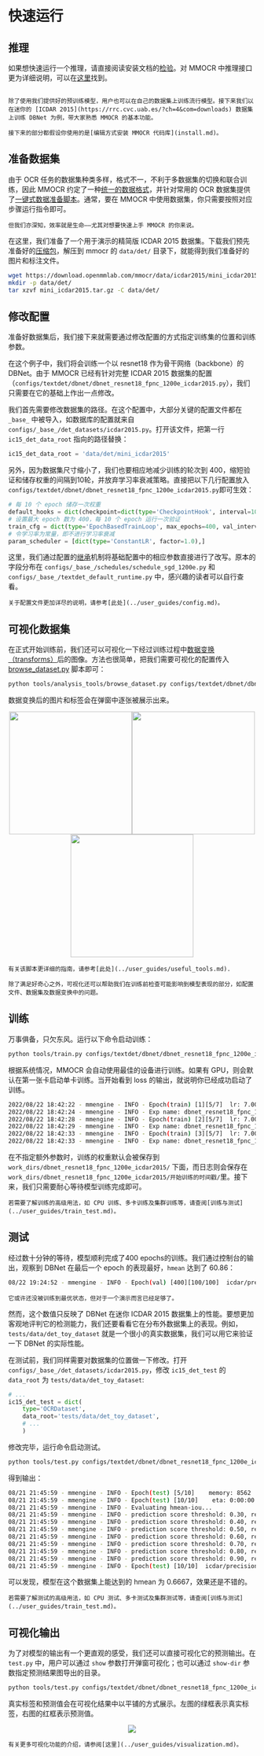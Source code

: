 # 快速运行

## 推理

如果想快速运行一个推理，请直接阅读安装文档的[检验](install.md#检验)。对 MMOCR 中推理接口更为详细说明，可以在[这里](../user_guides/inference.md)找到。

```{note}

除了使用我们提供好的预训练模型，用户也可以在自己的数据集上训练流行模型。接下来我们以在迷你的 [ICDAR 2015](https://rrc.cvc.uab.es/?ch=4&com=downloads) 数据集上训练 DBNet 为例，带大家熟悉 MMOCR 的基本功能。

接下来的部分都假设你使用的是[编辑方式安装 MMOCR 代码库](install.md)。

```

## 准备数据集

由于 OCR 任务的数据集种类多样，格式不一，不利于多数据集的切换和联合训练，因此 MMOCR 约定了一种[统一的数据格式](../user_guides/dataset_prepare.md)，并针对常用的 OCR 数据集提供了[一键式数据准备脚本](../user_guides/data_prepare/dataset_preparer.md)。通常，要在 MMOCR 中使用数据集，你只需要按照对应步骤运行指令即可。

```{note}
但我们亦深知，效率就是生命——尤其对想要快速上手 MMOCR 的你来说。
```

在这里，我们准备了一个用于演示的精简版 ICDAR 2015 数据集。下载我们预先准备好的[压缩包](https://download.openmmlab.com/mmocr/data/icdar2015/mini_icdar2015.tar.gz)，解压到 mmocr 的 `data/det/` 目录下，就能得到我们准备好的图片和标注文件。

```Bash
wget https://download.openmmlab.com/mmocr/data/icdar2015/mini_icdar2015.tar.gz
mkdir -p data/det/
tar xzvf mini_icdar2015.tar.gz -C data/det/
```

## 修改配置

准备好数据集后，我们接下来就需要通过修改配置的方式指定训练集的位置和训练参数。

在这个例子中，我们将会训练一个以 resnet18 作为骨干网络（backbone）的 DBNet。由于 MMOCR 已经有针对完整 ICDAR 2015 数据集的配置 （`configs/textdet/dbnet/dbnet_resnet18_fpnc_1200e_icdar2015.py`），我们只需要在它的基础上作出一点修改。

我们首先需要修改数据集的路径。在这个配置中，大部分关键的配置文件都在 `_base_` 中被导入，如数据库的配置就来自 `configs/_base_/det_datasets/icdar2015.py`。打开该文件，把第一行`ic15_det_data_root` 指向的路径替换：

```Python
ic15_det_data_root = 'data/det/mini_icdar2015'
```

另外，因为数据集尺寸缩小了，我们也要相应地减少训练的轮次到 400，缩短验证和储存权重的间隔到10轮，并放弃学习率衰减策略。直接把以下几行配置放入 `configs/textdet/dbnet/dbnet_resnet18_fpnc_1200e_icdar2015.py`即可生效：

```Python
# 每 10 个 epoch 储存一次权重
default_hooks = dict(checkpoint=dict(type='CheckpointHook', interval=10), )
# 设置最大 epoch 数为 400，每 10 个 epoch 运行一次验证
train_cfg = dict(type='EpochBasedTrainLoop', max_epochs=400, val_interval=10)
# 令学习率为常量，即不进行学习率衰减
param_scheduler = [dict(type='ConstantLR', factor=1.0),]
```

这里，我们通过配置的[继承](https://mmengine.readthedocs.io/zh_CN/latest/tutorials/config.html)机制将基础配置中的相应参数直接进行了改写。原本的字段分布在 `configs/_base_/schedules/schedule_sgd_1200e.py` 和 `configs/_base_/textdet_default_runtime.py` 中，感兴趣的读者可以自行查看。

```{note}
关于配置文件更加详尽的说明，请参考[此处](../user_guides/config.md)。
```

## 可视化数据集

在正式开始训练前，我们还可以可视化一下经过训练过程中[数据变换（transforms）](../basic_concepts/transforms.md)后的图像。方法也很简单，把我们需要可视化的配置传入 [browse_dataset.py](/tools/analysis_tools/browse_dataset.py) 脚本即可：

```Bash
python tools/analysis_tools/browse_dataset.py configs/textdet/dbnet/dbnet_resnet18_fpnc_1200e_icdar2015.py
```

数据变换后的图片和标签会在弹窗中逐张被展示出来。

<center class="half">
    <img src="https://user-images.githubusercontent.com/24622904/187611542-01e9aa94-fc12-4756-964b-a0e472522a3a.jpg" width="250"/><img src="https://user-images.githubusercontent.com/24622904/187611555-3f5ea616-863d-4538-884f-bccbebc2f7e7.jpg" width="250"/><img src="https://user-images.githubusercontent.com/24622904/187611581-88be3970-fbfe-4f62-8cdf-7a8a7786af29.jpg" width="250"/>
</center>

```{note}
有关该脚本更详细的指南，请参考[此处](../user_guides/useful_tools.md).
```

```{tip}
除了满足好奇心之外，可视化还可以帮助我们在训练前检查可能影响到模型表现的部分，如配置文件、数据集及数据变换中的问题。
```

## 训练

万事俱备，只欠东风。运行以下命令启动训练：

```Bash
python tools/train.py configs/textdet/dbnet/dbnet_resnet18_fpnc_1200e_icdar2015.py
```

根据系统情况，MMOCR 会自动使用最佳的设备进行训练。如果有 GPU，则会默认在第一张卡启动单卡训练。当开始看到 loss 的输出，就说明你已经成功启动了训练。

```Bash
2022/08/22 18:42:22 - mmengine - INFO - Epoch(train) [1][5/7]  lr: 7.0000e-03  memory: 7730  data_time: 0.4496  loss_prob: 14.6061  loss_thr: 2.2904  loss_db: 0.9879  loss: 17.8843  time: 1.8666
2022/08/22 18:42:24 - mmengine - INFO - Exp name: dbnet_resnet18_fpnc_1200e_icdar2015
2022/08/22 18:42:28 - mmengine - INFO - Epoch(train) [2][5/7]  lr: 7.0000e-03  memory: 6695  data_time: 0.2052  loss_prob: 6.7840  loss_thr: 1.4114  loss_db: 0.9855  loss: 9.1809  time: 0.7506
2022/08/22 18:42:29 - mmengine - INFO - Exp name: dbnet_resnet18_fpnc_1200e_icdar2015
2022/08/22 18:42:33 - mmengine - INFO - Epoch(train) [3][5/7]  lr: 7.0000e-03  memory: 6690  data_time: 0.2101  loss_prob: 3.0700  loss_thr: 1.1800  loss_db: 0.9967  loss: 5.2468  time: 0.6244
2022/08/22 18:42:33 - mmengine - INFO - Exp name: dbnet_resnet18_fpnc_1200e_icdar2015
```

在不指定额外参数时，训练的权重默认会被保存到 `work_dirs/dbnet_resnet18_fpnc_1200e_icdar2015/` 下面，而日志则会保存在`work_dirs/dbnet_resnet18_fpnc_1200e_icdar2015/开始训练的时间戳/`里。接下来，我们只需要耐心等待模型训练完成即可。

```{note}
若需要了解训练的高级用法，如 CPU 训练、多卡训练及集群训练等，请查阅[训练与测试](../user_guides/train_test.md)。
```

## 测试

经过数十分钟的等待，模型顺利完成了400 epochs的训练。我们通过控制台的输出，观察到 DBNet 在最后一个 epoch 的表现最好，`hmean` 达到了 60.86：

```Bash
08/22 19:24:52 - mmengine - INFO - Epoch(val) [400][100/100]  icdar/precision: 0.7285  icdar/recall: 0.5226  icdar/hmean: 0.6086
```

```{note}
它或许还没被训练到最优状态，但对于一个演示而言已经足够了。
```

然而，这个数值只反映了 DBNet 在迷你 ICDAR 2015 数据集上的性能。要想更加客观地评判它的检测能力，我们还要看看它在分布外数据集上的表现。例如，`tests/data/det_toy_dataset` 就是一个很小的真实数据集，我们可以用它来验证一下 DBNet 的实际性能。

在测试前，我们同样需要对数据集的位置做一下修改。打开 `configs/_base_/det_datasets/icdar2015.py`，修改 `ic15_det_test` 的 `data_root` 为 `tests/data/det_toy_dataset`:

```Python
# ...
ic15_det_test = dict(
    type='OCRDataset',
    data_root='tests/data/det_toy_dataset',
    # ...
    )
```

修改完毕，运行命令启动测试。

```Bash
python tools/test.py configs/textdet/dbnet/dbnet_resnet18_fpnc_1200e_icdar2015.py work_dirs/dbnet_resnet18_fpnc_1200e_icdar2015/epoch_400.pth
```

得到输出：

```Bash
08/21 21:45:59 - mmengine - INFO - Epoch(test) [5/10]    memory: 8562
08/21 21:45:59 - mmengine - INFO - Epoch(test) [10/10]    eta: 0:00:00  time: 0.4893  data_time: 0.0191  memory: 283
08/21 21:45:59 - mmengine - INFO - Evaluating hmean-iou...
08/21 21:45:59 - mmengine - INFO - prediction score threshold: 0.30, recall: 0.6190, precision: 0.4815, hmean: 0.5417
08/21 21:45:59 - mmengine - INFO - prediction score threshold: 0.40, recall: 0.6190, precision: 0.5909, hmean: 0.6047
08/21 21:45:59 - mmengine - INFO - prediction score threshold: 0.50, recall: 0.6190, precision: 0.6842, hmean: 0.6500
08/21 21:45:59 - mmengine - INFO - prediction score threshold: 0.60, recall: 0.6190, precision: 0.7222, hmean: 0.6667
08/21 21:45:59 - mmengine - INFO - prediction score threshold: 0.70, recall: 0.3810, precision: 0.8889, hmean: 0.5333
08/21 21:45:59 - mmengine - INFO - prediction score threshold: 0.80, recall: 0.0000, precision: 0.0000, hmean: 0.0000
08/21 21:45:59 - mmengine - INFO - prediction score threshold: 0.90, recall: 0.0000, precision: 0.0000, hmean: 0.0000
08/21 21:45:59 - mmengine - INFO - Epoch(test) [10/10]  icdar/precision: 0.7222  icdar/recall: 0.6190  icdar/hmean: 0.6667
```

可以发现，模型在这个数据集上能达到的 hmean 为 0.6667，效果还是不错的。

```{note}
若需要了解测试的高级用法，如 CPU 测试、多卡测试及集群测试等，请查阅[训练与测试](../user_guides/train_test.md)。
```

## 可视化输出

为了对模型的输出有一个更直观的感受，我们还可以直接可视化它的预测输出。在 `test.py` 中，用户可以通过 `show` 参数打开弹窗可视化；也可以通过 `show-dir` 参数指定预测结果图导出的目录。

```Bash
python tools/test.py configs/textdet/dbnet/dbnet_resnet18_fpnc_1200e_icdar2015.py work_dirs/dbnet_r18_fpnc_1200e_icdar2015/epoch_400.pth --show-dir imgs/
```

真实标签和预测值会在可视化结果中以平铺的方式展示。左图的绿框表示真实标签，右图的红框表示预测值。

<div align="center">
    <img src="https://user-images.githubusercontent.com/22607038/187423562-6a85e209-4b12-46ee-8a41-5c67b1ba83f9.png"/><br>
</div>

```{note}
有关更多可视化功能的介绍，请参阅[这里](../user_guides/visualization.md)。
```
